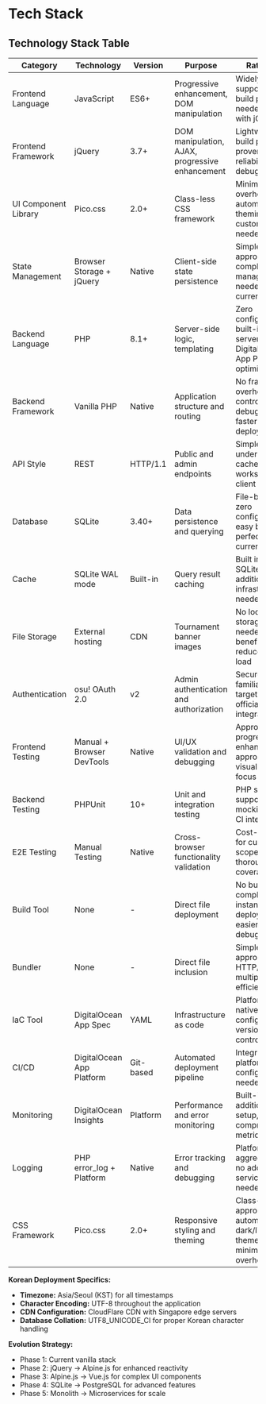 # Tech Stack

## Technology Stack Table

| Category | Technology | Version | Purpose | Rationale |
|----------|------------|---------|---------|-----------|
| Frontend Language | JavaScript | ES6+ | Progressive enhancement, DOM manipulation | Widely supported, no build process needed, works with jQuery |
| Frontend Framework | jQuery | 3.7+ | DOM manipulation, AJAX, progressive enhancement | Lightweight, no build process, proven reliability, easy debugging |
| UI Component Library | Pico.css | 2.0+ | Class-less CSS framework | Minimal overhead, automatic theming, no custom CSS needed |
| State Management | Browser Storage + jQuery | Native | Client-side state persistence | Simple approach, no complex state management needed for current scope |
| Backend Language | PHP | 8.1+ | Server-side logic, templating | Zero configuration, built-in web server, DigitalOcean App Platform optimized |
| Backend Framework | Vanilla PHP | Native | Application structure and routing | No framework overhead, full control, easier debugging, faster deployment |
| API Style | REST | HTTP/1.1 | Public and admin endpoints | Simple, well-understood, cacheable, works with any client |
| Database | SQLite | 3.40+ | Data persistence and querying | File-based, zero configuration, easy backups, perfect for current scale |
| Cache | SQLite WAL mode | Built-in | Query result caching | Built into SQLite, no additional infrastructure needed |
| File Storage | External hosting | CDN | Tournament banner images | No local storage needed, CDN benefits, reduced server load |
| Authentication | osu! OAuth 2.0 | v2 | Admin authentication and authorization | Secure, familiar to target users, official osu! integration |
| Frontend Testing | Manual + Browser DevTools | Native | UI/UX validation and debugging | Appropriate for progressive enhancement approach, visual testing focus |
| Backend Testing | PHPUnit | 10+ | Unit and integration testing | PHP standard, supports mocking, good CI integration |
| E2E Testing | Manual Testing | Native | Cross-browser functionality validation | Cost-effective for current scope, thorough coverage |
| Build Tool | None | - | Direct file deployment | No build complexity, instant deployment, easier debugging |
| Bundler | None | - | Direct file inclusion | Simple approach, HTTP/2 makes multiple files efficient |
| IaC Tool | DigitalOcean App Spec | YAML | Infrastructure as code | Platform native, simple configuration, version controlled |
| CI/CD | DigitalOcean App Platform | Git-based | Automated deployment pipeline | Integrated with platform, zero configuration needed |
| Monitoring | DigitalOcean Insights | Platform | Performance and error monitoring | Built-in, no additional setup, comprehensive metrics |
| Logging | PHP error_log + Platform | Native | Error tracking and debugging | Platform aggregation, no additional services needed |
| CSS Framework | Pico.css | 2.0+ | Responsive styling and theming | Class-less approach, automatic dark/light themes, minimal overhead |

**Korean Deployment Specifics:**
- **Timezone:** Asia/Seoul (KST) for all timestamps
- **Character Encoding:** UTF-8 throughout the application
- **CDN Configuration:** CloudFlare CDN with Singapore edge servers
- **Database Collation:** UTF8_UNICODE_CI for proper Korean character handling

**Evolution Strategy:**
- Phase 1: Current vanilla stack
- Phase 2: jQuery → Alpine.js for enhanced reactivity
- Phase 3: Alpine.js → Vue.js for complex UI components
- Phase 4: SQLite → PostgreSQL for advanced features
- Phase 5: Monolith → Microservices for scale

